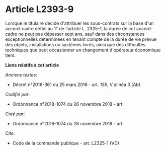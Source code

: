 # Article L2393-9

Lorsque le titulaire décide d'attribuer les sous-contrats sur la base d'un accord-cadre défini au 1° de l'article L. 2325-1,
la durée de cet accord-cadre ne peut pas dépasser sept ans, sauf dans des circonstances exceptionnelles déterminées en tenant
compte de la durée de vie prévue des objets, installations ou systèmes livrés, ainsi que des difficultés techniques que peut
occasionner un changement d'opérateur économique tiers.

**Liens relatifs à cet article**

_Anciens textes_:

  - Décret n°2016-361 du 25 mars 2016 - art. 135, V alinéa 3 (Ab)

_Codifié par_:

  - Ordonnance n°2018-1074 du 26 novembre 2018 - art.

_Créé par_:

  - Ordonnance n°2018-1074 du 26 novembre 2018 - art.

_Cite_:

  - Code de la commande publique - art. L2325-1 (VD)

